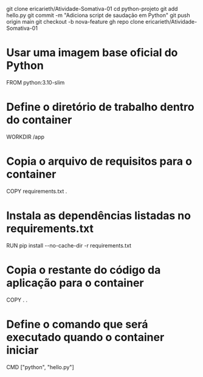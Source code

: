 git clone ericarieth/Atividade-Somativa-01
cd python-projeto
git add hello.py
git commit -m "Adiciona script de saudação em Python"
git push origin main
git checkout -b nova-feature
gh repo clone ericarieth/Atividade-Somativa-01
# Usar uma imagem base oficial do Python
FROM python:3.10-slim

# Define o diretório de trabalho dentro do container
WORKDIR /app

# Copia o arquivo de requisitos para o container
COPY requirements.txt .

# Instala as dependências listadas no requirements.txt
RUN pip install --no-cache-dir -r requirements.txt

# Copia o restante do código da aplicação para o container
COPY . .

# Define o comando que será executado quando o container iniciar
CMD ["python", "hello.py"]
